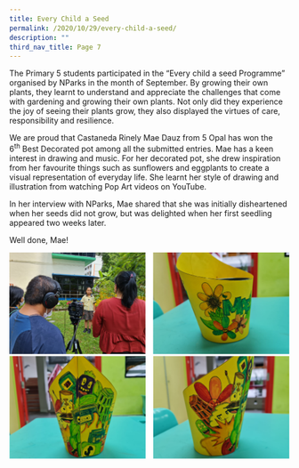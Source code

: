 ```yaml
---
title: Every Child a Seed
permalink: /2020/10/29/every-child-a-seed/
description: ""
third_nav_title: Page 7
---
```

<p>The Primary 5 students participated in the &ldquo;Every child a seed Programme&rdquo; organised by NParks in the month of September. By growing their own plants, they learnt to understand and appreciate the challenges that come with gardening and growing their own plants. Not only did they experience the joy of seeing their plants grow, they also displayed the virtues of care, responsibility and resilience.</p>
<p>We are proud that Castaneda Rinely Mae Dauz from 5 Opal has won the 6<sup>th</sup>&nbsp;Best Decorated pot among all the submitted entries. Mae has a keen interest in drawing and music. For her decorated pot, she drew inspiration from her favourite things such as sunflowers and eggplants to create a visual representation of everyday&nbsp;life. She learnt her style of drawing and illustration from watching Pop Art videos on YouTube.</p>
<p>In her interview with NParks, Mae shared that she was initially disheartened when her seeds did not grow, but was delighted when her first seedling appeared two weeks later.</p>
<p>Well done, Mae!</p>
<img src="/images/ecas1.png"><br>
<img src="/images/ecas2.png">
